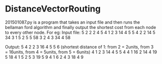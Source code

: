 # DistanceVectorRouting
201501087.py is a program that takes an input file and then runs the bellaman ford
algorithm and finally output the shortest cost from each node to every other node.
For eg: 
Input file: 
5
2 2 2 4 5
4 1 2 3 14 4 5 5 4
2 2 14 5 34
3 1 5 2 5 5 58
3 2 4 3 34 4 58

Output:
5
4 2 2 3 16 4 5 5 6 (shortest distance of 1: from 2 = 2units, from 3 = 16units, from 4 = 5units, from 5 = 6units)
4 1 2 3 14 4 5 5 4
4 1 16 2 14 4 19 5 18
4 1 5 2 5 3 19 5 9
4 1 6 2 4 3 18 4 9

